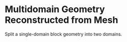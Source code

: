 # **Multidomain Geometry Reconstructed from Mesh**

Split a single-domain block geometry into two domains.
